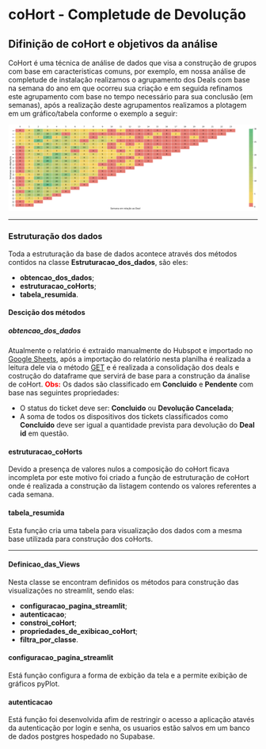 # coHort - Completude de Devolução

## Difinição de coHort e objetivos da análise

CoHort é uma técnica de análise de dados que visa a construção de grupos com base em caracteristicas comuns, por exemplo, em nossa análise de completude de instalação realizamos o agrupamento dos Deals com base na semana do ano em que ocorreu sua criação e em seguida refinamos este agrupamento com base no tempo necessário para sua conclusão (em semanas), após a realização deste agrupamentos realizamos a plotagem em um gráfico/tabela conforme o exemplo a seguir:

<img src="static/coHort.png">
<hr>

### Estruturação dos dados

Toda a estruturação da base de dados acontece através dos métodos contidos na classe **Estruturacao_dos_dados**, são eles:
- **obtencao_dos_dados**;
- **estruturacao_coHorts**;
- **tabela_resumida**.

#### Descição dos métodos

##### obtencao_dos_dados

Atualmente o relatório é extraido manualmente do Hubspot e importado no <a href="https://docs.google.com/spreadsheets/d/1Vdh6_eUNrQ59ij13kZoRESZJ0_ncc5su-fgmJchKiZ4/edit#gid=842775073">Google Sheets</a>, após a importação do relatório nesta planilha é realizada a leitura dele via o método <a href="https://script.google.com/macros/s/AKfycbwOFDUXCrRtMEQY4GXJ_jwp9x9Lp7NF3n06s9uU0NVF268iQo0jGvENvPBWHvWTalu4/exec">GET</a> e é realizada a consolidação dos deals e costrução do dataframe que servirá de base para a construção da ánalise de coHort.
<span style="color: red; font-weight: bold;">Obs:</span>  Os dados são classificado em **Concluido** e **Pendente** com base nas seguintes propriedades:
- O status do ticket deve ser: **Concluido** ou **Devolução Cancelada**;
- A soma de todos os dispositivos dos tickets classificados como **Concluido** deve ser igual a quantidade prevista para devolução do **Deal id** em questão.

#### estruturacao_coHorts

Devido a presença de valores nulos a composição do coHort ficava incompleta por este motivo foi criado a função de estruturação de coHort onde é realizada a construção da listagem contendo os valores referentes a cada semana.

#### tabela_resumida

Esta função cria uma tabela para visualização dos dados com a mesma base utilizada para construção dos coHorts.

<hr>

#### Definicao_das_Views

Nesta classe se encontram definidos os métodos para construção das visualizações no streamlit, sendo elas:

- **configuracao_pagina_streamlit**;
- **autenticacao**;
- **constroi_coHort**;
- **propriedades_de_exibicao_coHort**;
- **filtra_por_classe**.

#### configuracao_pagina_streamlit

Está função configura a forma de exbição da tela e a permite exibição de gráficos pyPlot.

#### autenticacao

Está função foi desenvolvida afim de restringir o acesso a aplicação atavés da autenticação por login e senha, os usuarios estão salvos em um banco de dados postgres hospedado no Supabase.